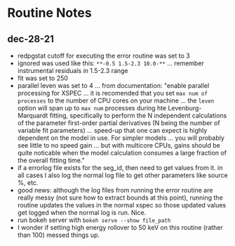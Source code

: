 # Routine Notes
## dec-28-21
* redpgstat cutoff for executing the error routine was set to 3 
* ignored was used like this: ```**-0.5 1.5-2.3 10.0-**``` ... remember instrumental residuals in 1.5-2.3 range
* fit was set to 250
* parallel leven was set to 4 ... from documentation: "enable parallel processing for XSPEC ... it is recomended that you set ```max num of processes``` to the number of CPU cores on your machine ... the ```leven``` option will span up to ```max num``` processes during hte Levenburg-Marquardt fitting, specifically to perform the N independent calculations of the parameter first-order partial derivatives (N being the number of variable fit parameters) ... speed-up that one can expect is highly dependent on the model in use. For simpler models ... you will probably see little to no speed gain ... but with multicore CPUs, gains should be quite noticable when the model calculation consumes a large fraction of the overall fitting time."
* if a errorlog file exists for the seg_id, then need to get values from it. in all cases I also log the normal log file to get other parameters like source %, etc. 
* good news: although the log files from running the error routine are really messy (not sure how to extract bounds at this point), running the routine updates the values in the normal xspec so those updated values get logged when the normal log is run. Nice. 
* run bokeh server with ```bokeh serve --show file_path```
* I wonder if setting high energy rollover to 50 keV on this routine (rather than 100) messed things up.  